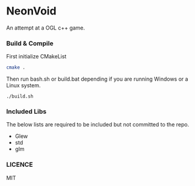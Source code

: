 # NeonVoid

An attempt at a OGL c++ game.

### Build & Compile
First initialize CMakeList
```sh
cmake .
```

Then run bash.sh or build.bat depending if you are running Windows or a Linux system.
```
./build.sh
```

### Included Libs
The below lists are required to be included but not committed to the repo.
* Glew
* std
* glm

### LICENCE
MIT
